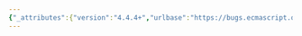 ```yaml
---
{"_attributes":{"version":"4.4.4+","urlbase":"https://bugs.ecmascript.org/","maintainer":"dherman@mozilla.com"},"bug":{"bug_id":1382,"creation_ts":"2013-03-21 17:13:00 -0700","short_desc":"15.13.6.1.4: \"typedArray\" not defined","delta_ts":"2013-05-14 18:12:59 -0700","product":"Draft for 6th Edition","component":"editorial issue","version":"Rev 14: March 8, 2013 Draft","rep_platform":"All","op_sys":"All","bug_status":"RESOLVED","resolution":"FIXED","priority":"Normal","bug_severity":"normal","everconfirmed":true,"reporter":{"uid":"jmdyck","name":"Michael Dyck"},"assigned_to":{"uid":"allen","name":"Allen Wirfs-Brock"},"long_desc":[{"commentid":3536,"comment_count":0,"who":{"uid":"jmdyck","name":"Michael Dyck"},"bug_when":"2013-03-21 17:13:02 -0700","thetext":"In 15.13.6.1.4 \"TypedArray ( buffer, byteOffset=0, length=undefined )\",\nstep 1 says:\n    Assert: Type(buffer) is Object and typedArray has a [[ArrayBufferData]]\n    internal data property.\nbut 'typedArray' is not defined.\n\nChange it to 'buffer'?\n(Or change all occurrences of 'buffer' to 'typedArray'.)"},{"commentid":3537,"comment_count":1,"who":{"uid":"jmdyck","name":"Michael Dyck"},"bug_when":"2013-03-21 17:14:54 -0700","thetext":"Also, the preamble says:\n    ... with arguments length, byteOffset, and length ...\n\nChange the first \"length\" to \"buffer\" (or \"typedArray\")."},{"commentid":3577,"comment_count":2,"who":{"uid":"allen","name":"Allen Wirfs-Brock"},"bug_when":"2013-04-04 18:00:43 -0700","thetext":"fixed in rev 15 editor's draft"},{"commentid":3861,"comment_count":3,"who":{"uid":"allen","name":"Allen Wirfs-Brock"},"bug_when":"2013-05-14 18:12:59 -0700","thetext":"resolved in rev 15, May 14, 2013 draft"}]}}
---
```

